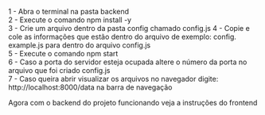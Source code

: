 <!-- Execução do backend -->

1 - Abra o terminal na pasta backend <br>
2 - Execute o comando npm install -y <br>
3 - Crie um arquivo dentro da pasta config chamado config.js
4 - Copie e cole as informações que estão dentro do arquivo de exemplo: config.<br> example.js para dentro do arquivo config.js<br> 
5 - Execute o comando npm start <br>
6 - Caso a porta do servidor esteja ocupada altere o número da porta no arquivo que foi criado config.js<br> 
7 - Caso queira abrir visualizar os arquivos no navegador digite: http://localhost:8000/data na barra de navegação<br> 



Agora com o backend do projeto funcionando veja a instruções do frontend